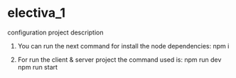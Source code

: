 # electiva_1
configuration project description

1. You can run the next command for install the node dependencies:
  npm i
  
2. For run the client & server project the command used is:
  npm run dev
  npm run start

